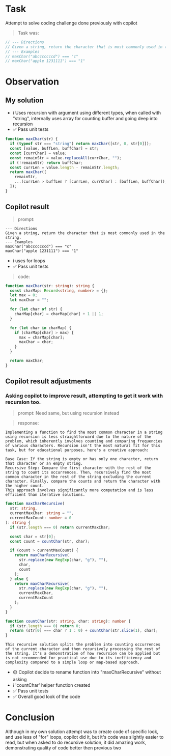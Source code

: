 # Task

Attempt to solve coding challenge done previously with copilot

> Task was:

```typescript
// --- Directions
// Given a string, return the character that is most commonly used in the string.
// --- Examples
// maxChar("abcccccccd") === "c"
// maxChar("apple 1231111") === "1"
```

# Observation

## My solution

- ℹ️ Uses recursion with argument using different types, when called with "string", internally uses array for counting buffer and going deep into recursion
- ✅ Pass unit tests

```typescript
function maxChar(str) {
  if (typeof str === "string") return maxChar([str, 0, str[0]]);
  const [value, buffLen, buffChar] = str;
  const [currChar] = value;
  const remainStr = value.replaceAll(currChar, "");
  if (!remainStr) return buffChar;
  const currLen = value.length - remainStr.length;
  return maxChar([
    remainStr,
    ...(currLen > buffLen ? [currLen, currChar] : [buffLen, buffChar]),
  ]);
}
```

## Copilot result

> prompt:

```text
--- Directions
Given a string, return the character that is most commonly used in the string.
--- Examples
maxChar("abcccccccd") === "c"
maxChar("apple 1231111") === "1"
```

- ℹ️ uses for loops
- ✅ Pass unit tests

> code:

```typescript
function maxChar(str: string): string {
  const charMap: Record<string, number> = {};
  let max = 0;
  let maxChar = "";

  for (let char of str) {
    charMap[char] = charMap[char] + 1 || 1;
  }

  for (let char in charMap) {
    if (charMap[char] > max) {
      max = charMap[char];
      maxChar = char;
    }
  }

  return maxChar;
}
```

## Copilot result adjustments

### Asking copilot to improve result, attempting to get it work with recursion too.

> prompt: Need same, but using recursion instead

> response:

```text
Implementing a function to find the most common character in a string using recursion is less straightforward due to the nature of the problem, which inherently involves counting and comparing frequencies of various characters. Recursion isn't the most natural fit for this task, but for educational purposes, here's a creative approach:

Base Case: If the string is empty or has only one character, return that character or an empty string.
Recursive Step: Compare the first character with the rest of the string to count its occurrences. Then, recursively find the most common character in the rest of the string excluding the current character. Finally, compare the counts and return the character with the higher count.
This approach involves significantly more computation and is less efficient than iterative solutions.
```

```typescript
function maxCharRecursive(
  str: string,
  currentMaxChar: string = "",
  currentMaxCount: number = 0
): string {
  if (str.length === 0) return currentMaxChar;

  const char = str[0];
  const count = countChar(str, char);

  if (count > currentMaxCount) {
    return maxCharRecursive(
      str.replace(new RegExp(char, "g"), ""),
      char,
      count
    );
  } else {
    return maxCharRecursive(
      str.replace(new RegExp(char, "g"), ""),
      currentMaxChar,
      currentMaxCount
    );
  }
}

function countChar(str: string, char: string): number {
  if (str.length === 0) return 0;
  return (str[0] === char ? 1 : 0) + countChar(str.slice(1), char);
}
```

```text
This recursive solution splits the problem into counting occurrences of the current character and then recursively processing the rest of the string. It's a demonstration of how recursion can be applied but is not recommended for practical use due to its inefficiency and complexity compared to a simple loop or map-based approach.
```

- 🟡 Copilot decide to rename function into "maxCharRecursive" without asking
- ℹ️ 'countChar' helper function created
- ✅ Pass unit tests
- ✅ Overall good look of the code

# Conclusion

Although in my own solution attempt was to create code of specific look, and use less of "for" loops, copilot did it, but it's code was slightly easier to read, but when asked to do recursive solution, it did amazing work, demonstrating quality of code better then previous two

